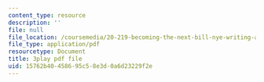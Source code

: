 ```yaml
---
content_type: resource
description: ''
file: null
file_location: /coursemedia/20-219-becoming-the-next-bill-nye-writing-and-hosting-the-educational-show-january-iap-2015/15762b40458695c58e3d0a6d23229f2e_VHyCh1mDneE.pdf
file_type: application/pdf
resourcetype: Document
title: 3play pdf file
uid: 15762b40-4586-95c5-8e3d-0a6d23229f2e
---
```

